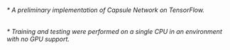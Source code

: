 ###### * A preliminary implementation of Capsule Network on TensorFlow.
###### * Training and testing were performed on a single CPU in an environment with no GPU support.
